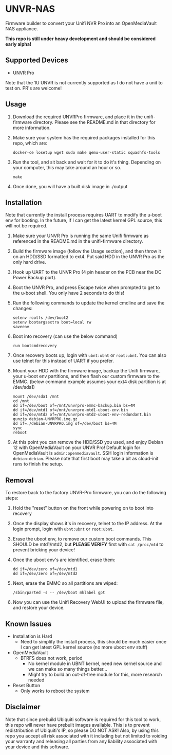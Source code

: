 # UNVR-NAS

Firmware builder to convert your Unifi NVR Pro into an OpenMediaVault NAS appliance.

**This repo is still under heavy development and should be considered early alpha!**

## Supported Devices

* UNVR Pro

Note that the 1U UNVR is not currently supported as I do not have a unit to test on. PR's are welcome!

## Usage

1. Download the required UNVRPro firmware, and place it in the unifi-firmware directory. Please see the README.md in that directory for more information.
2. Make sure your system has the required packages installed for this repo, which are:

    `docker-ce losetup wget sudo make qemu-user-static squashfs-tools`

3. Run the tool, and sit back and wait for it to do it's thing. Depending on your computer, this may take around an hour or so.

    `make`

4. Once done, you will have a built disk image in ./output

## Installation

Note that currently the install process requires UART to modify the u-boot env for booting. In the future, if I can get the latest kernel GPL source, this will not be required.

1. Make sure your UNVR Pro is running the same Unifi firmware as referenced in the README.md in the unifi-firmware directory.
1. Build the firmware image (follow the Usage section), and then throw it on an HDD/SSD formatted to ext4. Put said HDD in the UNVR Pro as the only hard drive.
2. Hook up UART to the UNVR Pro (4 pin header on the PCB near the DC Power Backup port).
3. Boot the UNVR Pro, and press Escape twice when prompted to get to the u-boot shell. You only have 2 seconds to do this!
4. Run the following commands to update the kernel cmdline and save the changes:

    ```
    setenv rootfs /dev/boot2
    setenv bootargsextra boot=local rw
    saveenv
    ```

5. Boot into recovery (can use the below command)

    `run bootcmdrecovery`

6. Once recovery boots up, login with `ubnt:ubnt` or `root:ubnt`. You can also use telnet for this instead of UART if you prefer.
7. Mount your HDD with the firmware image, backup the Unifi firmware, your u-boot env partitions, and then flash our custom firmware to the EMMC. (below command example assumes your ext4 disk partition is at /dev/sda1)

    ```
    mount /dev/sda1 /mnt
    cd /mnt
    dd if=/dev/boot of=/mnt/unvrpro-emmc-backup.bin bs=4M
    dd if=/dev/mtd1 of=/mnt/unvrpro-mtd1-uboot-env.bin
    dd if=/dev/mtd2 of=/mnt/unvrpro-mtd2-uboot-env-redundant.bin
    gunzip debian-UNVRPRO.img.gz
    dd if=./debian-UNVRPRO.img of=/dev/boot bs=4M
    sync
    reboot
    ```

8. At this point you can remove the HDD/SSD you used, and enjoy Debian 12 with OpenMediaVault on your UNVR Pro! Default login for OpenMediaVault is `admin:openmediavault`. SSH login information is `debian:debian`. Please note that first boot may take a bit as cloud-init runs to finish the setup.

## Removal

To restore back to the factory UNVR-Pro firmware, you can do the following steps:

1. Hold the "reset" button on the front while powering on to boot into recovery
2. Once the display shows it's in recovery, telnet to the IP address. At the login prompt, login with `ubnt:ubnt` or `root:ubnt`.
3. Erase the uboot env, to remove our custom boot commands. This SHOULD be mtd1/mtd2, but **PLEASE VERIFY** first with `cat /proc/mtd` to prevent bricking your device!
4. Once the uboot env's are identified, erase them:

    ```
    dd if=/dev/zero of=/dev/mtd1
    dd if=/dev/zero of=/dev/mtd2
    ```

5. Next, erase the EMMC so all partitions are wiped:

    ```
    /sbin/parted -s -- /dev/boot mklabel gpt
    ```

6. Now you can use the Unifi Recovery WebUI to upload the firmware file, and restore your device.

## Known Issues

* Installation is Hard
    * Need to simplify the install process, this should be much easier once I can get latest GPL kernel source (no more uboot env stuff)
* OpenMediaVault
    * BTRFS does not work, period
        * No kernel module in UBNT kernel, need new kernel source and we can make so many things better...
        * Might try to build an out-of-tree module for this, more research needed 
* Reset Button
    * Only works to reboot the system

## Disclaimer

Note that since prebuild Ubiquiti software is required for this tool to work, this repo will never have prebuilt images available. This is to prevent redistribution of Ubiquiti's IP, so please DO NOT ASK! Also, by using this repo you accept all risk associated with it including but not limited to voiding your warranty and releasing all parties from any liability associated with your device and this software.
